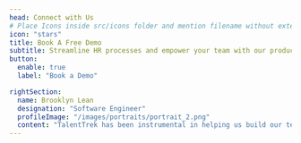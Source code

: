 ```yaml
---
head: Connect with Us
# Place Icons inside src/icons folder and mention filename without extension
icon: "stars" 
title: Book A Free Demo
subtitle: Streamline HR processes and empower your team with our products. Facilitate manage employee data.
button:
  enable: true
  label: "Book a Demo"

rightSection:
  name: Brooklyn Lean
  designation: "Software Engineer"
  profileImage: "/images/portraits/portrait_2.png"
  content: "TalentTrek has been instrumental in helping us build our team from scratch.."
---
```


